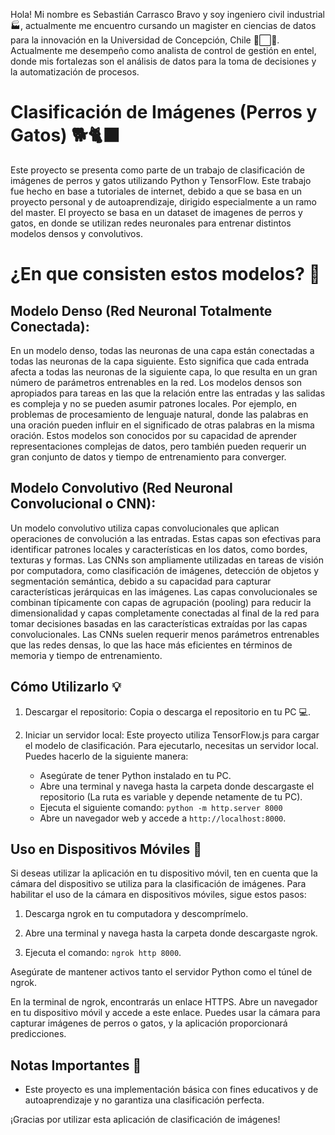 
Hola! Mi nombre es Sebastián Carrasco Bravo y soy ingeniero civil industrial 🏭, actualmente me encuentro cursando un magister en ciencias de datos para la innovación en la Universidad de Concepción, Chile 🔴⬜🔷.
Actualmente me desempeño como analista de control de gestión en entel, donde mis fortalezas son el análisis de datos para la toma de decisiones y la automatización de procesos.

# Clasificación de Imágenes (Perros y Gatos) 🐕🐈‍⬛

Este proyecto se presenta como parte de un trabajo de clasificación de imágenes de perros y gatos utilizando Python y TensorFlow. Este trabajo fue hecho en base a tutoriales de internet, debido a que se basa en un proyecto personal y de autoaprendizaje, dirigido especialmente a un ramo del master.
El proyecto se basa en un dataset de imagenes de perros y gatos, en donde se utilizan redes neuronales para entrenar distintos modelos densos y convolutivos.
# ¿En que consisten estos modelos? 🧠

## Modelo Denso (Red Neuronal Totalmente Conectada):

En un modelo denso, todas las neuronas de una capa están conectadas a todas las neuronas de la capa siguiente. Esto significa que cada entrada afecta a todas las neuronas de la siguiente capa, lo que resulta en un gran número de parámetros entrenables en la red.
Los modelos densos son apropiados para tareas en las que la relación entre las entradas y las salidas es compleja y no se pueden asumir patrones locales. Por ejemplo, en problemas de procesamiento de lenguaje natural, donde las palabras en una oración pueden influir en el significado de otras palabras en la misma oración.
Estos modelos son conocidos por su capacidad de aprender representaciones complejas de datos, pero también pueden requerir un gran conjunto de datos y tiempo de entrenamiento para converger.

## Modelo Convolutivo (Red Neuronal Convolucional o CNN):

Un modelo convolutivo utiliza capas convolucionales que aplican operaciones de convolución a las entradas. Estas capas son efectivas para identificar patrones locales y características en los datos, como bordes, texturas y formas.
Las CNNs son ampliamente utilizadas en tareas de visión por computadora, como clasificación de imágenes, detección de objetos y segmentación semántica, debido a su capacidad para capturar características jerárquicas en las imágenes.
Las capas convolucionales se combinan típicamente con capas de agrupación (pooling) para reducir la dimensionalidad y capas completamente conectadas al final de la red para tomar decisiones basadas en las características extraídas por las capas convolucionales.
Las CNNs suelen requerir menos parámetros entrenables que las redes densas, lo que las hace más eficientes en términos de memoria y tiempo de entrenamiento.

## Cómo Utilizarlo 💡

1. Descargar el repositorio: Copia o descarga el repositorio en tu PC 💻.

2. Iniciar un servidor local: Este proyecto utiliza TensorFlow.js para cargar el modelo de clasificación. Para ejecutarlo, necesitas un servidor local. Puedes hacerlo de la siguiente manera:

   - Asegúrate de tener Python instalado en tu PC.
   - Abre una terminal y navega hasta la carpeta donde descargaste el repositorio (La ruta es variable y depende netamente de tu PC).
   - Ejecuta el siguiente comando: `python -m http.server 8000`
   - Abre un navegador web y accede a `http://localhost:8000`.

## Uso en Dispositivos Móviles 📱

Si deseas utilizar la aplicación en tu dispositivo móvil, ten en cuenta que la cámara del dispositivo se utiliza para la clasificación de imágenes. Para habilitar el uso de la cámara en dispositivos móviles, sigue estos pasos:

1. Descarga ngrok en tu computadora y descomprímelo.

2. Abre una terminal y navega hasta la carpeta donde descargaste ngrok.

3. Ejecuta el comando: `ngrok http 8000`.

Asegúrate de mantener activos tanto el servidor Python como el túnel de ngrok.

En la terminal de ngrok, encontrarás un enlace HTTPS. Abre un navegador en tu dispositivo móvil y accede a este enlace. Puedes usar la cámara para capturar imágenes de perros o gatos, y la aplicación proporcionará predicciones.

## Notas Importantes 📝

- Este proyecto es una implementación básica con fines educativos y de autoaprendizaje y no garantiza una clasificación perfecta.

¡Gracias por utilizar esta aplicación de clasificación de imágenes!
